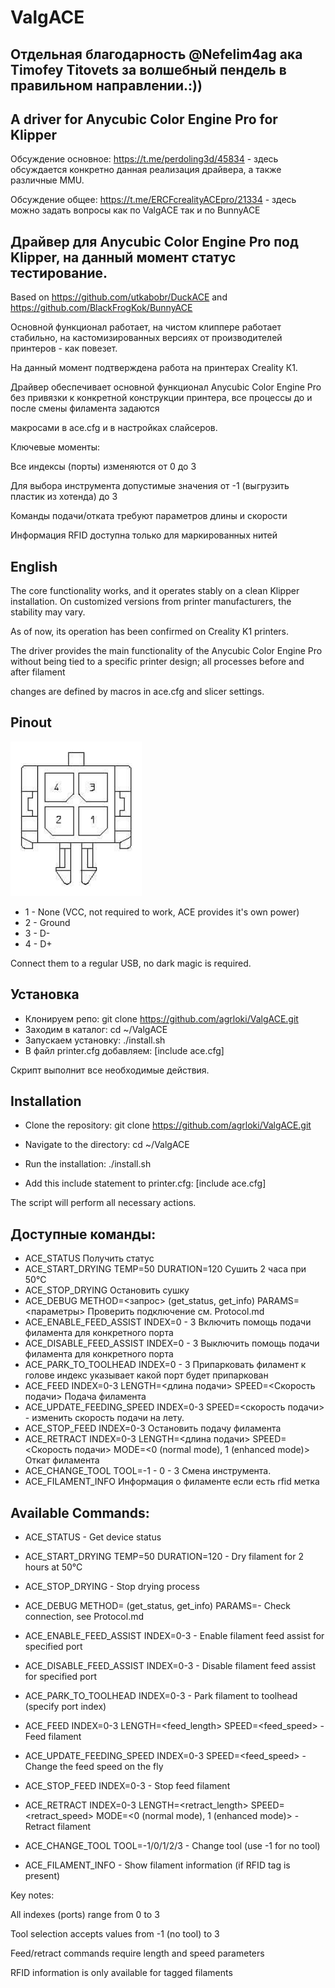 # ValgACE
## Отдельная благодарность @Nefelim4ag ака Timofey Titovets за волшебный пендель в правильном направлении.:))
## A driver for Anycubic Color Engine Pro for Klipper

Обсуждение основное: https://t.me/perdoling3d/45834  - здесь обсуждается конкретно данная реализация драйвера, а также различные MMU.

Обсуждение общее: https://t.me/ERCFcrealityACEpro/21334 - здесь можно задать вопросы как по ValgACE так и по BunnyACE

## Драйвер для Anycubic Color Engine Pro под Klipper, на данный момент статус тестирование.

Based on https://github.com/utkabobr/DuckACE
and https://github.com/BlackFrogKok/BunnyACE

Основной функционал работает, на чистом клиппере работает стабильно, на кастомизированных версиях от производителей принтеров - как повезет.

На данный момент подтверждена работа на принтерах  Creality К1.

Драйвер обеспечивает основной функционал Anycubic Color Engine Pro без привязки к конкретной конструкции принтера, все процессы до и после смены филамента задаются 

макросами в ace.cfg и в настройках слайсеров.

Ключевые моменты:

Все индексы (порты) изменяются от 0 до 3

Для выбора инструмента допустимые значения от -1 (выгрузить пластик из хотенда) до 3

Команды подачи/отката требуют параметров длины и скорости

Информация RFID доступна только для маркированных нитей

## English

The core functionality works, and it operates stably on a clean Klipper installation. On customized versions from printer manufacturers, the stability may vary.

As of now, its operation has been confirmed on Creality K1 printers.

The driver provides the main functionality of the Anycubic Color Engine Pro without being tied to a specific printer design; all processes before and after filament 

changes are defined by macros in ace.cfg and slicer settings.

## Pinout

![Molex](/.github/img/molex.png)

- 1 - None (VCC, not required to work, ACE provides it's own power)
- 2 - Ground
- 3 - D-
- 4 - D+

Connect them to a regular USB, no dark magic is required.

## Установка

- Клонируем репо: git clone https://github.com/agrloki/ValgACE.git
- Заходим в каталог: cd ~/ValgACE
- Запускаем установку: ./install.sh
- В файл printer.cfg добавляем: [include ace.cfg]

Скрипт выполнит все необходимые действия. 

## Installation

- Clone the repository:
    git clone https://github.com/agrloki/ValgACE.git

- Navigate to the directory:
    cd ~/ValgACE

- Run the installation:
    ./install.sh

- Add this include statement to printer.cfg:
     [include ace.cfg]

The script will perform all necessary actions. 

## Доступные команды:
- ACE_STATUS                               Получить статус
- ACE_START_DRYING TEMP=50 DURATION=120    Сушить 2 часа при 50°C
- ACE_STOP_DRYING                          Остановить сушку
- ACE_DEBUG  METHOD=<запрос> (get_status, get_info) PARAMS=<параметры>  Проверить подключение см. Protocol.md
- ACE_ENABLE_FEED_ASSIST INDEX=0 - 3       Включить помощь подачи филамента для конкретного порта
- ACE_DISABLE_FEED_ASSIST INDEX=0 - 3      Выключить помощь подачи филамента для конкретного порта
- ACE_PARK_TO_TOOLHEAD INDEX=0 - 3         Припарковать филамент к голове индекс указывает какой порт будет припаркован
- ACE_FEED INDEX=0-3 LENGTH=<длина подачи> SPEED=<Скорость подачи>     Подача филамента
- ACE_UPDATE_FEEDING_SPEED INDEX=0-3 SPEED=<скорость подачи> - изменить скорость подачи на лету.
- ACE_STOP_FEED INDEX=0-3                   Остановить подачу филамента      
- ACE_RETRACT INDEX=0-3 LENGTH=<длина подачи> SPEED=<Скорость подачи> MODE=<0 (normal mode), 1 (enhanced mode)> Откат филамента
- ACE_CHANGE_TOOL TOOL=-1 - 0 - 3          Смена инструмента. 
- ACE_FILAMENT_INFO                        Информация о филаменте если есть rfid метка

## Available Commands:

- ACE_STATUS - Get device status

- ACE_START_DRYING TEMP=50 DURATION=120 - Dry filament for 2 hours at 50°C

- ACE_STOP_DRYING - Stop drying process

- ACE_DEBUG METHOD=<query> (get_status, get_info) PARAMS=<request params>- Check connection, see Protocol.md

- ACE_ENABLE_FEED_ASSIST INDEX=0-3 - Enable filament feed assist for specified port

- ACE_DISABLE_FEED_ASSIST INDEX=0-3 - Disable filament feed assist for specified port

- ACE_PARK_TO_TOOLHEAD INDEX=0-3 - Park filament to toolhead (specify port index)

- ACE_FEED INDEX=0-3 LENGTH=<feed_length> SPEED=<feed_speed> - Feed filament

- ACE_UPDATE_FEEDING_SPEED INDEX=0-3 SPEED=<feed_speed> - Change the feed speed on the fly

- ACE_STOP_FEED INDEX=0-3  - Stop feed filament

- ACE_RETRACT INDEX=0-3 LENGTH=<retract_length> SPEED=<retract_speed> MODE=<0 (normal mode), 1 (enhanced mode)> - Retract filament

- ACE_CHANGE_TOOL TOOL=-1/0/1/2/3 - Change tool (use -1 for no tool)

- ACE_FILAMENT_INFO - Show filament information (if RFID tag is present)

Key notes:

All indexes (ports) range from 0 to 3

Tool selection accepts values from -1 (no tool) to 3

Feed/retract commands require length and speed parameters

RFID information is only available for tagged filaments
